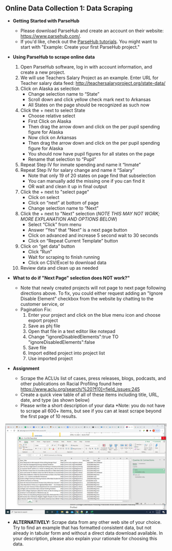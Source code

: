 ## Online Data Collection 1: Data Scraping

- **Getting Started with ParseHub**
  -   Please download ParseHub and create an account on their website: https://www.parsehub.com/.
  -   If you'd like, check out the [ParseHub tutorials](https://help.parsehub.com/hc/en-us/categories/202638628-Using-ParseHub). You might want to start with "Example: Create your first ParseHub project."
  
  
- **Using ParseHub to scrape online data**
  1.   Open ParseHub software, log in with account information, and create a new project.
  2.   We will use Teachers Salary Project as an example. Enter URL for Teacher salary data feed: http://teachersalaryproject.org/state-data/
  3.   Click on Alaska as selection 
       *  Change selection name to “State” 
       *  Scroll down and click yellow check mark next to Arkansas 
       *  All States on the page should be recognized as such now
  4.   Click the + next to select State
       *  Choose relative select
       *  First Click on Alaska
       *  Then drag the arrow down and click on the per pupil spending figure for Alaska
       *  Now click on Arkansas
       *  Then drag the arrow down and click on the per pupil spending figure for Alaska
       *  You should now have pupil figures for all states on the page
       *  Rename that selection to “Pupil”
  5.   Repeat Step IV for inmate spending and name it “Inmate”
  6.   Repeat Step IV for salary change and name it “Salary”
       *  Note that only 19 of 20 states on page find that subselection 
       *  You can manually add the missing one if you can find it 
       *  OR wait and clean it up in final output
  7.   Click the + next to "select page"
       *  Click on select
       *  Click on “next” at bottom of page
       *  Change selection name to “Next”
  8.   Click the + next to "Next" selection (*NOTE THIS MAY NOT WORK; MORE EXPLANATION AND OPTIONS BELOW*)
       *  Select “Click” from menu
       *  Answer “Yes” that “Next” is a next page button
       *  Click on advanced and increase 5 second wait to 30 seconds
       *  Click on “Repeat Current Template” button
  9.   Click on “get data” button
       * Click “Run”
       * Wait for scraping to finish running
       * Click on CSV/Excel to download data
  10.   Review data and clean up as needed

- **What to do if "Next Page" selection does NOT work?"**
  -   Note that newly created projects will not page to next page following directions above. To fix, you could either request adding an "Ignore Disable Element" checkbox from the website by chatting to the customer service, or
  -   Pagination Fix:
      1. Enter your project and click on the blue menu icon and choose export project
      2. Save as phj file
      3. Open that file in a text editor like notepad
      4. Change "ignoreDisabledElements\":true TO "ignoreDisabledElements\":false
      5. Save file
      5. Import edited project into project list
      6. Use imported project


- **Assignment**
  -   Scrape the ACLUs list of cases, press releases, blogs, podcasts, and other publications on Racial Profiling found here
https://www.aclu.org/search/%20?f[0]=field_issues:245
  -   Create a quick view table of all of these items including title, URL, date, and type (as shown below)
  -   Please write a short description of your data
*Note: you do not have to scrape all 600+ items, but see if you can at least scrape beyond the first page of 10 results.

![ParseHub Assignment](https://github.com/HaiyanJia-Lehigh/DataStorytelling/blob/master/ParseHub%20Assignment%20SP21.png?raw=true)

   -   **ALTERNATIVELY:** Scrape data from any other web site of your choice. Try to find an example that has formatted consistent data, but not already in tabular form and without a direct data download available. In your description, please also explain your rationale for choosing this data.

